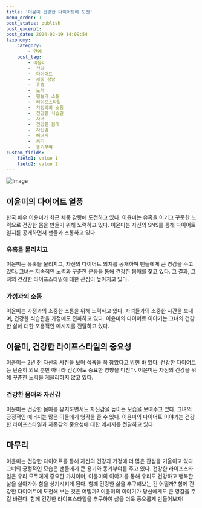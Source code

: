 ```yaml
---
title: '이윤미 건강한 다이어트에 도전'
menu_order: 1
post_status: publish
post_excerpt: 
post_date: 2024-02-19 14:09:54
taxonomy:
    category:
        - 연예
    post_tag:
        - 이윤미
        -  건강
        -  다이어트
        -  체중 감량
        -  유혹
        -  노력
        -  팬들과 소통
        -  라이프스타일
        -  가정과의 소통
        -  건강한 식습관
        -  자녀
        -  건강한 몸매
        -  자신감
        -  에너지
        -  용기
        -  동기부여
custom_fields:
    field1: value 1
    field2: value 2
---
```


![Image](https://mimgnews.pstatic.net/image/076/2024/02/14/2024021501000889400118891_20240214090210690.jpg?type=w540)

## 이윤미의 다이어트 열풍
한국 배우 이윤미가 최근 체중 감량에 도전하고 있다. 이윤미는 유혹을 이기고 꾸준한 노력으로 건강한 몸을 만들기 위해 노력하고 있다. 이윤미는 자신의 SNS를 통해 다이어트 일지를 공개하면서 팬들과 소통하고 있다. 
### 유혹을 물리치고
이윤미는 유혹을 물리치고, 자신의 다이어트 의지를 공개하며 팬들에게 큰 영감을 주고 있다. 그녀는 지속적인 노력과 꾸준한 운동을 통해 건강한 몸매를 찾고 있다. 그 결과, 그녀의 건강한 라이프스타일에 대한 관심이 높아지고 있다.
### 가정과의 소통
이윤미는 가정과의 소중한 소통을 위해 노력하고 있다. 자녀들과의 소중한 시간을 보내며, 건강한 식습관을 가정에도 전파하고 있다. 이윤미의 다이어트 이야기는 그녀의 건강한 삶에 대한 포용적인 메시지를 전달하고 있다.
## 이윤미, 건강한 라이프스타일의 중요성
이윤미는 2년 전 자신의 사진을 보며 식욕을 꾹 참았다고 밝힌 바 있다. 건강한 다이어트는 단순히 외모 뿐만 아니라 건강에도 중요한 영향을 미친다. 이윤미는 자신의 건강을 위해 꾸준한 노력을 게을리하지 않고 있다.
### 건강한 몸매와 자신감
이윤미는 건강한 몸매를 유지하면서도 자신감을 높이는 모습을 보여주고 있다. 그녀의 긍정적인 에너지는 많은 이들에게 영각을 줄 수 있다. 이윤미의 다이어트 이야기는 건강한 라이프스타일과 자존감의 중요성에 대한 메시지를 전달하고 있다.
## 마무리
이윤미는 건강한 다이어트를 통해 자신의 건강과 가정에 더 많은 관심을 기울이고 있다. 그녀의 긍정적인 모습은 팬들에게 큰 용기와 동기부여를 주고 있다. 건강한 라이프스타일은 우리 모두에게 중요한 가치이며, 이윤미의 이야기를 통해 우리도 건강하고 행복한 삶을 살아가야 함을 상기시키게 된다. 함께 건강한 삶을 추구해보는 건 어떨까? 함께 건강한 다이어트에 도전해 보는 것은 어떨까? 이윤미의 이야기가 당신에게도 큰 영감을 주길 바란다. 함께 건강한 라이프스타일을 추구하여 삶을 더욱 풍요롭게 만들어보자!
